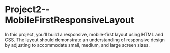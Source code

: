 # Project2--MobileFirstResponsiveLayout
 In this project, you'll build a responsive, mobile-first layout using HTML and CSS. The layout should demonstrate an understanding of responsive design by adjusting to accommodate small, medium, and large screen sizes.
